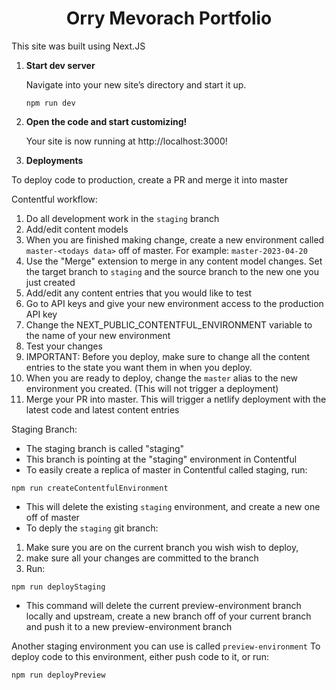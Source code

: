<h1 align="center">
 Orry Mevorach Portfolio
</h1>

This site was built using Next.JS

1.  **Start dev server**

    Navigate into your new site’s directory and start it up.

    ```
    npm run dev
    ```

2.  **Open the code and start customizing!**

    Your site is now running at http://localhost:3000!

3.  **Deployments**

To deploy code to production, create a PR and merge it into master

Contentful workflow:

1. Do all development work in the `staging` branch
2. Add/edit content models
3. When you are finished making change, create a new environment called `master-<todays data>` off of master. For example: `master-2023-04-20`
4. Use the "Merge" extension to merge in any content model changes. Set the target branch to `staging` and the source branch to the new one you just created
5. Add/edit any content entries that you would like to test
6. Go to API keys and give your new environment access to the production API key
7. Change the NEXT_PUBLIC_CONTENTFUL_ENVIRONMENT variable to the name of your new environment
8. Test your changes
9. IMPORTANT: Before you deploy, make sure to change all the content entries to the state you want them in when you deploy.
10. When you are ready to deploy, change the `master` alias to the new environment you created. (This will not trigger a deployment)
11. Merge your PR into master. This will trigger a netlify deployment with the latest code and latest content entries

Staging Branch:

- The staging branch is called "staging"
- This branch is pointing at the "staging" environment in Contentful
- To easily create a replica of master in Contentful called staging, run:

```
npm run createContentfulEnvironment
```

- This will delete the existing `staging` environment, and create a new one off of master
- To deply the `staging` git branch:

1. Make sure you are on the current branch you wish wish to deploy,
2. make sure all your changes are committed to the branch
3. Run:

```
npm run deployStaging
```

- This command will delete the current preview-environment branch locally and upstream, create a new branch off of your current branch and push it to a new preview-environment branch

Another staging environment you can use is called `preview-environment`
To deploy code to this environment, either push code to it, or run:

```
npm run deployPreview
```
